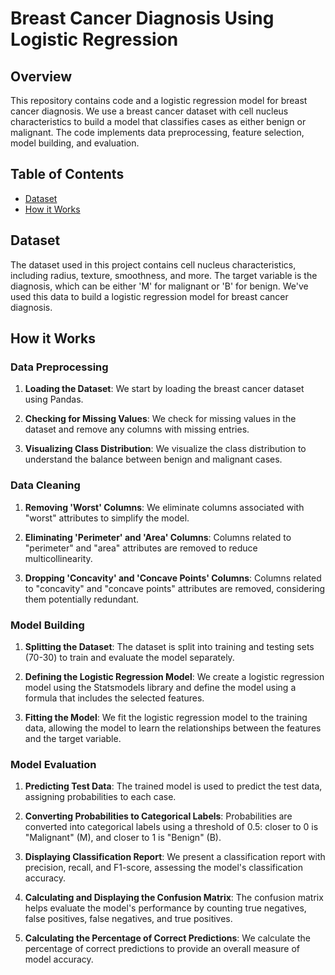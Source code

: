 # Breast Cancer Diagnosis Using Logistic Regression

## Overview

This repository contains code and a logistic regression model for breast cancer diagnosis. We use a breast cancer dataset with cell nucleus characteristics to build a model that classifies cases as either benign or malignant. The code implements data preprocessing, feature selection, model building, and evaluation.

## Table of Contents

- [Dataset](#dataset)
- [How it Works](#how-it-works)
  
## Dataset

The dataset used in this project contains cell nucleus characteristics, including radius, texture, smoothness, and more. The target variable is the diagnosis, which can be either 'M' for malignant or 'B' for benign. We've used this data to build a logistic regression model for breast cancer diagnosis.

## How it Works

### Data Preprocessing

1. **Loading the Dataset**: We start by loading the breast cancer dataset using Pandas.

2. **Checking for Missing Values**: We check for missing values in the dataset and remove any columns with missing entries.

3. **Visualizing Class Distribution**: We visualize the class distribution to understand the balance between benign and malignant cases.

### Data Cleaning

1. **Removing 'Worst' Columns**: We eliminate columns associated with "worst" attributes to simplify the model.

2. **Eliminating 'Perimeter' and 'Area' Columns**: Columns related to "perimeter" and "area" attributes are removed to reduce multicollinearity.

3. **Dropping 'Concavity' and 'Concave Points' Columns**: Columns related to "concavity" and "concave points" attributes are removed, considering them potentially redundant.

### Model Building

1. **Splitting the Dataset**: The dataset is split into training and testing sets (70-30) to train and evaluate the model separately.

2. **Defining the Logistic Regression Model**: We create a logistic regression model using the Statsmodels library and define the model using a formula that includes the selected features.

3. **Fitting the Model**: We fit the logistic regression model to the training data, allowing the model to learn the relationships between the features and the target variable.

### Model Evaluation

1. **Predicting Test Data**: The trained model is used to predict the test data, assigning probabilities to each case.

2. **Converting Probabilities to Categorical Labels**: Probabilities are converted into categorical labels using a threshold of 0.5: closer to 0 is "Malignant" (M), and closer to 1 is "Benign" (B).

3. **Displaying Classification Report**: We present a classification report with precision, recall, and F1-score, assessing the model's classification accuracy.

4. **Calculating and Displaying the Confusion Matrix**: The confusion matrix helps evaluate the model's performance by counting true negatives, false positives, false negatives, and true positives.

5. **Calculating the Percentage of Correct Predictions**: We calculate the percentage of correct predictions to provide an overall measure of model accuracy.
